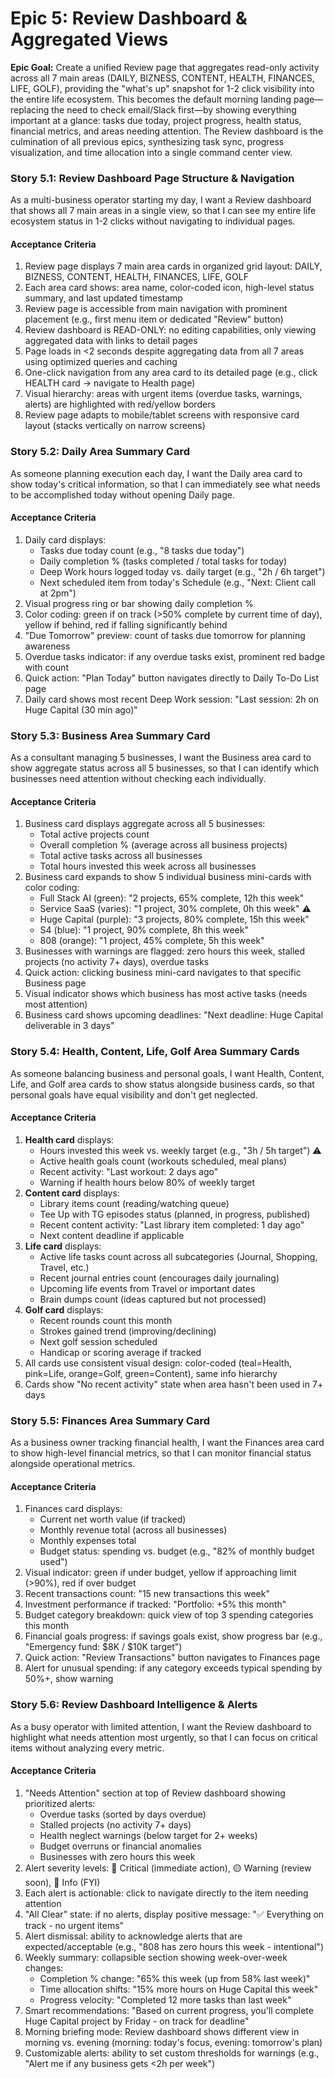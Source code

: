 # Epic 5: Review Dashboard & Aggregated Views

**Epic Goal:** Create a unified Review page that aggregates read-only activity across all 7 main areas (DAILY, BIZNESS, CONTENT, HEALTH, FINANCES, LIFE, GOLF), providing the "what's up" snapshot for 1-2 click visibility into the entire life ecosystem. This becomes the default morning landing page—replacing the need to check email/Slack first—by showing everything important at a glance: tasks due today, project progress, health status, financial metrics, and areas needing attention. The Review dashboard is the culmination of all previous epics, synthesizing task sync, progress visualization, and time allocation into a single command center view.

### Story 5.1: Review Dashboard Page Structure & Navigation

As a multi-business operator starting my day,
I want a Review dashboard that shows all 7 main areas in a single view,
so that I can see my entire life ecosystem status in 1-2 clicks without navigating to individual pages.

#### Acceptance Criteria

1. Review page displays 7 main area cards in organized grid layout: DAILY, BIZNESS, CONTENT, HEALTH, FINANCES, LIFE, GOLF
2. Each area card shows: area name, color-coded icon, high-level status summary, and last updated timestamp
3. Review page is accessible from main navigation with prominent placement (e.g., first menu item or dedicated "Review" button)
4. Review dashboard is READ-ONLY: no editing capabilities, only viewing aggregated data with links to detail pages
5. Page loads in <2 seconds despite aggregating data from all 7 areas using optimized queries and caching
6. One-click navigation from any area card to its detailed page (e.g., click HEALTH card → navigate to Health page)
7. Visual hierarchy: areas with urgent items (overdue tasks, warnings, alerts) are highlighted with red/yellow borders
8. Review page adapts to mobile/tablet screens with responsive card layout (stacks vertically on narrow screens)

### Story 5.2: Daily Area Summary Card

As someone planning execution each day,
I want the Daily area card to show today's critical information,
so that I can immediately see what needs to be accomplished today without opening Daily page.

#### Acceptance Criteria

1. Daily card displays:
   - Tasks due today count (e.g., "8 tasks due today")
   - Daily completion % (tasks completed / total tasks for today)
   - Deep Work hours logged today vs. daily target (e.g., "2h / 6h target")
   - Next scheduled item from today's Schedule (e.g., "Next: Client call at 2pm")
2. Visual progress ring or bar showing daily completion %
3. Color coding: green if on track (>50% complete by current time of day), yellow if behind, red if falling significantly behind
4. "Due Tomorrow" preview: count of tasks due tomorrow for planning awareness
5. Overdue tasks indicator: if any overdue tasks exist, prominent red badge with count
6. Quick action: "Plan Today" button navigates directly to Daily To-Do List page
7. Daily card shows most recent Deep Work session: "Last session: 2h on Huge Capital (30 min ago)"

### Story 5.3: Business Area Summary Card

As a consultant managing 5 businesses,
I want the Business area card to show aggregate status across all 5 businesses,
so that I can identify which businesses need attention without checking each individually.

#### Acceptance Criteria

1. Business card displays aggregate across all 5 businesses:
   - Total active projects count
   - Overall completion % (average across all business projects)
   - Total active tasks across all businesses
   - Total hours invested this week across all businesses
2. Business card expands to show 5 individual business mini-cards with color coding:
   - Full Stack AI (green): "2 projects, 65% complete, 12h this week"
   - Service SaaS (varies): "1 project, 30% complete, 0h this week" ⚠️
   - Huge Capital (purple): "3 projects, 80% complete, 15h this week"
   - S4 (blue): "1 project, 90% complete, 8h this week"
   - 808 (orange): "1 project, 45% complete, 5h this week"
3. Businesses with warnings are flagged: zero hours this week, stalled projects (no activity 7+ days), overdue tasks
4. Quick action: clicking business mini-card navigates to that specific Business page
5. Visual indicator shows which business has most active tasks (needs most attention)
6. Business card shows upcoming deadlines: "Next deadline: Huge Capital deliverable in 3 days"

### Story 5.4: Health, Content, Life, Golf Area Summary Cards

As someone balancing business and personal goals,
I want Health, Content, Life, and Golf area cards to show status alongside business cards,
so that personal goals have equal visibility and don't get neglected.

#### Acceptance Criteria

1. **Health card** displays:
   - Hours invested this week vs. weekly target (e.g., "3h / 5h target") ⚠️
   - Active health goals count (workouts scheduled, meal plans)
   - Recent activity: "Last workout: 2 days ago"
   - Warning if health hours below 80% of weekly target
2. **Content card** displays:
   - Library items count (reading/watching queue)
   - Tee Up with TG episodes status (planned, in progress, published)
   - Recent content activity: "Last library item completed: 1 day ago"
   - Next content deadline if applicable
3. **Life card** displays:
   - Active life tasks count across all subcategories (Journal, Shopping, Travel, etc.)
   - Recent journal entries count (encourages daily journaling)
   - Upcoming life events from Travel or important dates
   - Brain dumps count (ideas captured but not processed)
4. **Golf card** displays:
   - Recent rounds count this month
   - Strokes gained trend (improving/declining)
   - Next golf session scheduled
   - Handicap or scoring average if tracked
5. All cards use consistent visual design: color-coded (teal=Health, pink=Life, orange=Golf, green=Content), same info hierarchy
6. Cards show "No recent activity" state when area hasn't been used in 7+ days

### Story 5.5: Finances Area Summary Card

As a business owner tracking financial health,
I want the Finances area card to show high-level financial metrics,
so that I can monitor financial status alongside operational metrics.

#### Acceptance Criteria

1. Finances card displays:
   - Current net worth value (if tracked)
   - Monthly revenue total (across all businesses)
   - Monthly expenses total
   - Budget status: spending vs. budget (e.g., "82% of monthly budget used")
2. Visual indicator: green if under budget, yellow if approaching limit (>90%), red if over budget
3. Recent transactions count: "15 new transactions this week"
4. Investment performance if tracked: "Portfolio: +5% this month"
5. Budget category breakdown: quick view of top 3 spending categories this month
6. Financial goals progress: if savings goals exist, show progress bar (e.g., "Emergency fund: $8K / $10K target")
7. Quick action: "Review Transactions" button navigates to Finances page
8. Alert for unusual spending: if any category exceeds typical spending by 50%+, show warning

### Story 5.6: Review Dashboard Intelligence & Alerts

As a busy operator with limited attention,
I want the Review dashboard to highlight what needs attention most urgently,
so that I can focus on critical items without analyzing every metric.

#### Acceptance Criteria

1. "Needs Attention" section at top of Review dashboard showing prioritized alerts:
   - Overdue tasks (sorted by days overdue)
   - Stalled projects (no activity 7+ days)
   - Health neglect warnings (below target for 2+ weeks)
   - Budget overruns or financial anomalies
   - Businesses with zero hours this week
2. Alert severity levels: 🔴 Critical (immediate action), 🟡 Warning (review soon), 🔵 Info (FYI)
3. Each alert is actionable: click to navigate directly to the item needing attention
4. "All Clear" state: if no alerts, display positive message: "✅ Everything on track - no urgent items"
5. Alert dismissal: ability to acknowledge alerts that are expected/acceptable (e.g., "808 has zero hours this week - intentional")
6. Weekly summary: collapsible section showing week-over-week changes:
   - Completion % change: "65% this week (up from 58% last week)"
   - Time allocation shifts: "15% more hours on Huge Capital this week"
   - Progress velocity: "Completed 12 more tasks than last week"
7. Smart recommendations: "Based on current progress, you'll complete Huge Capital project by Friday - on track for deadline"
8. Morning briefing mode: Review dashboard shows different view in morning vs. evening (morning: today's focus, evening: tomorrow's plan)
9. Customizable alerts: ability to set custom thresholds for warnings (e.g., "Alert me if any business gets <2h per week")
